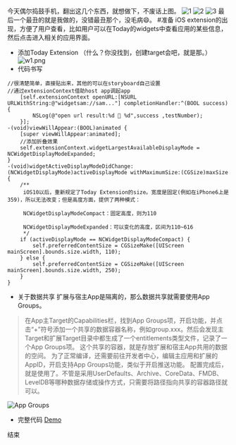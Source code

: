 今天偶尔捣鼓手机，翻出这几个东西，就想做下，不废话上图。
![1](http://upload-images.jianshu.io/upload_images/304454-44ecf2f7df333c69.PNG?imageMogr2/auto-orient/strip%7CimageView2/2/w/1240)
![2](http://upload-images.jianshu.io/upload_images/304454-7affd03dc3bb5e43.PNG?imageMogr2/auto-orient/strip%7CimageView2/2/w/1240)
![3](http://upload-images.jianshu.io/upload_images/304454-1a7bb267f5f4e348.PNG?imageMogr2/auto-orient/strip%7CimageView2/2/w/1240)
最后一个最丑的就是我做的，没错最丑那个，没毛病😄。
#准备
iOS extension的出现，方便了用户查看，比如用户可以在Today的widgets中查看应用的某些信息，然后点击进入相关的应用界面。
- 添加Today Extension
（什么？你没找到，创建target会吧，就是那。）
![w1.png](http://upload-images.jianshu.io/upload_images/304454-67771a6600f1faa9.png?imageMogr2/auto-orient/strip%7CimageView2/2/w/1240)
- 代码书写
```
//很清楚简单，直接贴出来，其他的可以在storyboard自己设置
//通过extensionContext借助host app调起app
    [self.extensionContext openURL:[NSURL URLWithString:@"widgetsam://sam..."] completionHandler:^(BOOL success) {
        NSLog(@"open url result:%d 🐒 %d",success ,testNumber);
    }];
-(void)viewWillAppear:(BOOL)animated {
    [super viewWillAppear:animated];
    //添加折叠效果
    self.extensionContext.widgetLargestAvailableDisplayMode = NCWidgetDisplayModeExpanded;
}
-(void)widgetActiveDisplayModeDidChange:(NCWidgetDisplayMode)activeDisplayMode withMaximumSize:(CGSize)maxSize {
    /**
     iOS10以后，重新规定了Today Extension的size。宽度是固定(例如在iPhone6上是359)，所以无法改变；但是高度方面，提供了两种模式：
     
     NCWidgetDisplayModeCompact：固定高度，则为110
     
     NCWidgetDisplayModeExpanded：可以变化的高度，区间为110~616
     */
    if (activeDisplayMode == NCWidgetDisplayModeCompact) {
        self.preferredContentSize = CGSizeMake([UIScreen mainScreen].bounds.size.width, 110);
    } else {
        self.preferredContentSize = CGSizeMake([UIScreen mainScreen].bounds.size.width, 250);
    }
}
```
- 关于数据共享
扩展与宿主App是隔离的，那么数据共享就需要使用App Groups。
>在App主Target的Capabilities栏，找到App Groups项，开启功能，并点击“+”符号添加一个共享的数据容器名称，例如group.xxx。然后会发现主Target和扩展Target目录中都生成了一个entitlements类型文件，记录了一个App Groups项。
这个共享的容器，就是存放扩展和宿主App共用的数据的空间。
为了正常编译，还需要前往开发者中心，编辑主应用和扩展的AppID，开启支持App Groups功能，类似于开启推送功能。
配置完成后，就是使用了。不管是采用UserDefaults、Archive、CoreData、FMDB、LevelDB等哪种数据存储或操作方式，只需要将路径指向共享的容器路径就可以。

![App Groups](http://upload-images.jianshu.io/upload_images/304454-3591e62998ccae10.png?imageMogr2/auto-orient/strip%7CimageView2/2/w/1240)
- 完整代码
[Demo](https://github.com/samifei/widgetDemo)






结束
